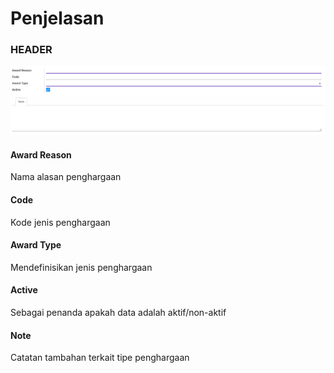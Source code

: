 # Penjelasan

### <a name="bagian-header">HEADER</a>

![](../../img/award-reason/header.png)

#### <a name="field-name">Award Reason</a>

Nama alasan penghargaan

#### <a name="field-code">Code</a>

Kode jenis penghargaan

#### <a name="field-award-type">Award Type</a>

Mendefinisikan jenis penghargaan

#### <a name="field-active">Active</a>

Sebagai penanda apakah data adalah aktif/non-aktif

#### <a name="field-note">Note</a>

Catatan tambahan terkait tipe penghargaan
